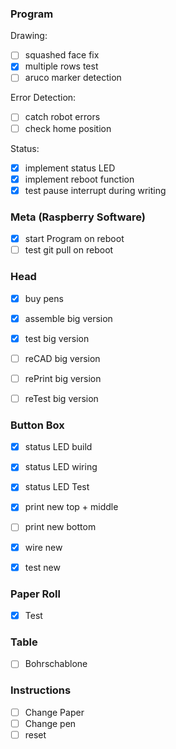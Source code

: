### Program  
Drawing:
- [ ] squashed face fix
- [x] multiple rows test
- [ ] aruco marker detection

Error Detection:
- [ ] catch robot errors
- [ ] check home position

Status:
- [x] implement status LED
- [x] implement reboot function
- [x] test pause interrupt during writing

### Meta (Raspberry Software)   
- [x] start Program on reboot
- [ ] test git pull on reboot 

### Head 
- [x] buy pens
- [x] assemble big version
- [x] test big version 

- [ ] reCAD big version
- [ ] rePrint big version
- [ ] reTest big version

### Button Box
- [x] status LED build 
- [x] status LED wiring
- [x] status LED Test
- [x] print new top + middle
- [ ] print new bottom
- [x] wire new
- [x] test new 


### Paper Roll 
- [x] Test

### Table
- [ ] Bohrschablone

### Instructions
- [ ] Change Paper 
- [ ] Change pen 
- [ ] reset
